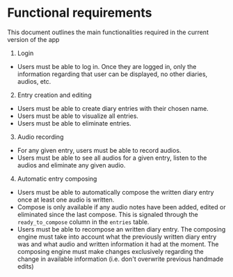 # Functional requirements
This document outlines the main functionalities required in the current version of the app

1. Login
- Users must be able to log in. Once they are logged in, only the information regarding that user can be displayed, no other diaries, audios, etc.

2. Entry creation and editing
- Users must be able to create diary entries with their chosen name.
- Users must be able to visualize all entries.
- Users must be able to eliminate entries. 

3. Audio recording
- For any given entry, users must be able to record audios. 
- Users must be able to see all audios for a given entry, listen to the audios and eliminate any given audio. 

4. Automatic entry composing
- Users must be able to automatically compose the written diary entry once at least one audio is written. 
- Compose is only available if any audio notes have been added, edited or eliminated since the last compose. This is signaled through the `ready_to_compose` column in the `entries` table. 
- Users must be able to recompose an written diary entry. The composing engine must take into account what the previously written diary entry was and what audio and written information it had at the moment. The composing engine must make changes exclusively regarding the change in available information (i.e. don't overwrite previous handmade edits)

